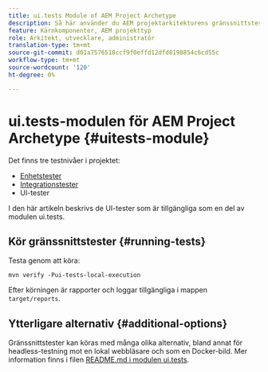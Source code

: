 ```yaml
---
title: ui.tests Module of AEM Project Archetype
description: Så här använder du AEM projektarkitekturens gränssnittstester
feature: Kärnkomponenter, AEM projekttyp
role: Arkitekt, utvecklare, administratör
translation-type: tm+mt
source-git-commit: d01a7576518ccf9f0effd12dfd8198854c6cd55c
workflow-type: tm+mt
source-wordcount: '120'
ht-degree: 0%

---
```



# ui.tests-modulen för AEM Project Archetype {#uitests-module}

Det finns tre testnivåer i projektet:

* [Enhetstester](core.md#unit-tests)
* [Integrationstester](ittests.md)
* UI-tester

I den här artikeln beskrivs de UI-tester som är tillgängliga som en del av modulen ui.tests.

## Kör gränssnittstester {#running-tests}

Testa genom att köra:

```shell
mvn verify -Pui-tests-local-execution
```

Efter körningen är rapporter och loggar tillgängliga i mappen `target/reports`.

## Ytterligare alternativ {#additional-options}

Gränssnittstester kan köras med många olika alternativ, bland annat för headless-testning mot en lokal webbläsare och som en Docker-bild. Mer information finns i filen [README.md i modulen ui.tests](https://github.com/adobe/aem-project-archetype/tree/master/src/main/archetype/ui.tests).
